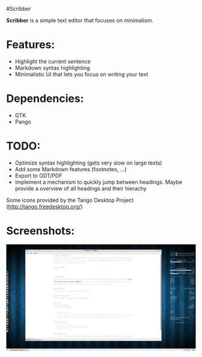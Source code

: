 #Scribber

**Scribber** is a simple text editor that focuses on minimalism.

# Features:

* Highlight the current sentence
* Markdown syntax highlighting
* Minimalistic UI that lets you focus on writing your text

# Dependencies:

* GTK
* Pango

# TODO:

* Optimize syntax highlighting (gets very slow on large texts)
* Add some Markdown features (footnotes, ...)
* Export to ODT/PDF
* Implement a mechanism to quickly jump between headings. Maybe provide a
  overview of all headings and their hierachy

Some icons provided by the Tango Desktop Project (http://tango.freedesktop.org/)

# Screenshots:

![](https://github.com/senft/Scribber/raw/master/screenshots/screenshot1.jpg)
